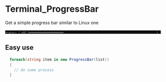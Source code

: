 # Terminal_ProgressBar

Get a simple progress bar similar to Linux one

![progress](doc/progress.png)


## Easy use

```csharp
  foreach(string item in new ProgressBar(list))
  {
    // do some process
  }
```
